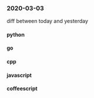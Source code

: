 ### 2020-03-03
diff between today and yesterday

#### python

#### go

#### cpp

#### javascript

#### coffeescript
